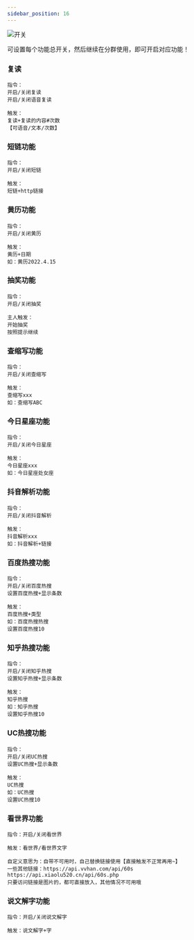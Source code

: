 ```yaml
---
sidebar_position: 16
---
```

![开关](/img/doc/群管及娱乐/娱乐/开关设置.png)

可设置每个功能总开关，然后继续在分群使用，即可开启对应功能！

### 复读
~~~
指令：
开启/关闭复读
开启/关闭语音复读

触发：
复读+复读的内容#次数
【可语音/文本/次数】
~~~

### 短链功能
~~~
指令：
开启/关闭短链

触发：
短链+http链接
~~~

### 黄历功能
~~~
指令：
开启/关闭黄历

触发：
黄历+日期
如：黄历2022.4.15
~~~

### 抽奖功能
~~~
指令：
开启/关闭抽奖

主人触发：
开始抽奖
按照提示继续
~~~

### 查缩写功能
~~~
指令：
开启/关闭查缩写

触发：
查缩写xxx
如：查缩写ABC
~~~

### 今日星座功能
~~~
指令：
开启/关闭今日星座

触发：
今日星座xxx
如：今日星座处女座
~~~

### 抖音解析功能
~~~
指令：
开启/关闭抖音解析

触发：
抖音解析xxx
如：抖音解析+链接
~~~

### 百度热搜功能
~~~
指令：
开启/关闭百度热搜
设置百度热搜+显示条数

触发：
百度热搜+类型
如：百度热搜热搜
设置百度热搜10
~~~

### 知乎热搜功能
~~~
指令：
开启/关闭知乎热搜
设置知乎热搜+显示条数

触发：
知乎热搜
如：知乎热搜
设置知乎热搜10
~~~

### UC热搜功能
~~~
指令：
开启/关闭UC热搜
设置UC热搜+显示条数

触发：
UC热搜
如：UC热搜
设置UC热搜10
~~~

### 看世界功能
~~~
指令：开启/关闭看世界

触发：看世界/看世界文字

自定义意思为：自带不可用时，自己替换链接使用【直接触发不正常再用~】
一些其他链接：https://api.vvhan.com/api/60s
https://api.xiaolu520.cn/api/60s.php
只要访问链接是图片的，都可直接放入，其他情况不可用哦
~~~

### 说文解字功能
~~~
指令：开启/关闭说文解字

触发：说文解字+字
~~~